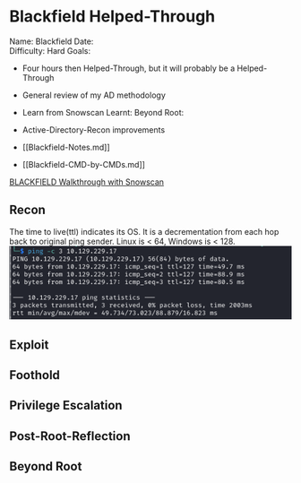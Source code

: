 # Blackfield Helped-Through

Name: Blackfield
Date:  
Difficulty:  Hard
Goals:  
- Four hours then Helped-Through, but it will probably be a Helped-Through
- General review of my AD methodology 
- Learn from Snowscan 
Learnt:
Beyond Root:
- Active-Directory-Recon improvements

- [[Blackfield-Notes.md]]
- [[Blackfield-CMD-by-CMDs.md]]

[BLACKFIELD Walkthrough with Snowscan](https://www.youtube.com/watch?v=dh8Ny6Dl4zs)

## Recon

The time to live(ttl) indicates its OS. It is a decrementation from each hop back to original ping sender. Linux is < 64, Windows is < 128.
![ping](Screenshots/ping.png)
	
## Exploit

## Foothold

## Privilege Escalation

## Post-Root-Reflection  

## Beyond Root


